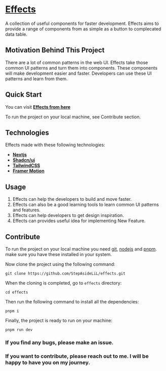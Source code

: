 # [Effects](https://effects-sand.vercel.app/)

A collection of useful components for faster development. Effects aims to provide a range of components from as simple as a button to complecated data table.

## Motivation Behind This Project

There are a lot of common patterns in the web UI. Effects take those common UI patterns and turn them into components. These components will make development easier and faster. Developers can use these UI patterns and learn from them.

## Quick Start

You can visit **[Effects from here](https://effects-sand.vercel.app/)**

To run the project on your local machine, see Contribute section.

## Technologies

Effects made with these following technologies:

- **[Nextjs](https://nextjs.org/)**
- **[Shadcn/ui](https://ui.shadcn.com/)**
- **[TailwindCSS](https://tailwindcss.com/)**
- **[Framer Motion](https://www.framer.com/motion/)**

## Usage

1. Effects can help the developers to build and move faster.
2. Effects can also be a good learning tools to learn common UI patterns and features.
3. Effects can help developers to get design inspiration.
4. Effects can provides useful idea for implementing New Feature.

## Contribute

To run the project on your local machine you need [git](https://git-scm.com/downloads), [nodejs](https://nodejs.org/en/download) and [pnpm](https://pnpm.io/installation). make sure you have these installed in your system.

Now clone the project using the following command:

```
git clone https://github.com/StepAsideLiL/effects.git
```

When the cloning is completed, go to `effects` directory:

```
cd effects
```

Then run the following command to install all the dependencies:

```
pnpm i
```

Finally, the project is ready to run on your machine:

```
pnpm run dev
```

### If you find any bugs, please make an issue.

### If you want to contribute, please reach out to me. I will be happy to have you on my journey.
